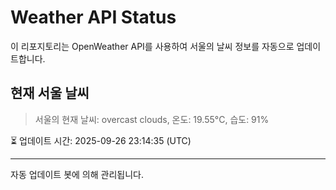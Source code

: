 
# Weather API Status

이 리포지토리는 OpenWeather API를 사용하여 서울의 날씨 정보를 자동으로 업데이트합니다.

## 현재 서울 날씨
> 서울의 현재 날씨: overcast clouds, 온도: 19.55°C, 습도: 91%

⏳ 업데이트 시간: 2025-09-26 23:14:35 (UTC)

---
자동 업데이트 봇에 의해 관리됩니다.
